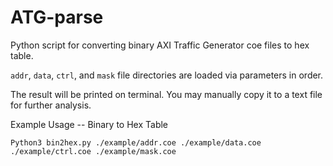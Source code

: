 # ATG-parse
Python script for converting binary AXI Traffic Generator coe files to hex table.

`addr`, `data`, `ctrl`, and `mask` file directories are loaded via parameters in order.

The result will be printed on terminal. You may manually copy it to a text file for further analysis.

Example Usage -- Binary to Hex Table

`
Python3 bin2hex.py ./example/addr.coe ./example/data.coe ./example/ctrl.coe ./example/mask.coe
`